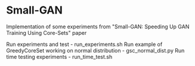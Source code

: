 # Small-GAN
Implementation of some experiments from "Small-GAN: Speeding Up GAN Training Using Core-Sets" paper

Run experiments and test - run_experiments.sh
Run example of GreedyCoreSet working on normal distribution - gsc_normal_dist.py
Run time testing experiments - run_time_test.sh
